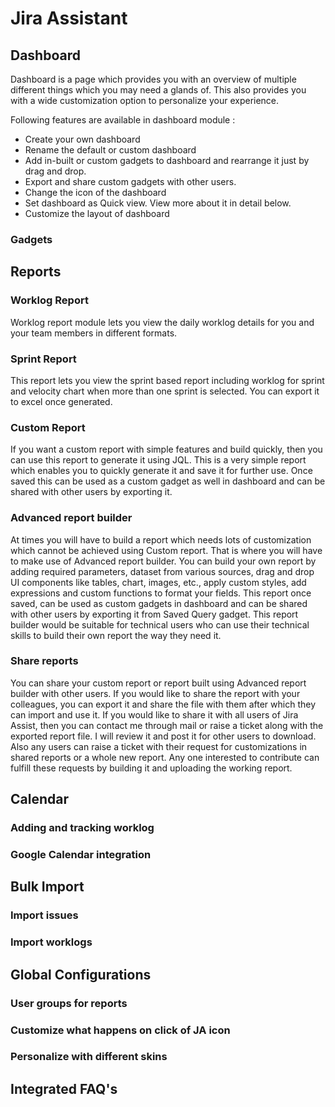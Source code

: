 # Jira Assistant

## Dashboard
Dashboard is a page which provides you with an overview of multiple different things which you may need a glands of. This also provides you with a wide customization option to personalize your experience.

Following features are available in dashboard module :
-   Create your own dashboard
-   Rename the default or custom dashboard
-   Add in-built or custom gadgets to dashboard and rearrange it just by drag and drop.
-   Export and share custom gadgets with other users.
-   Change the icon of the dashboard
-   Set dashboard as Quick view. View more about it in detail below.
-   Customize the layout of dashboard

### Gadgets

## Reports

### Worklog Report
Worklog report module lets you view the daily worklog details for you and your team members in different formats.

### Sprint Report
This report lets you view the sprint based report including worklog for sprint and velocity chart when more than one sprint is selected. You can export it to excel once generated.

### Custom Report
If you want a custom report with simple features and build quickly, then you can use this report to generate it using JQL. This is a very simple report which enables you to quickly generate it and save it for further use. Once saved this can be used as a custom gadget as well in dashboard and can be shared with other users by exporting it.

### Advanced report builder
At times you will have to build a report which needs lots of customization which cannot be achieved using Custom report. That is where you will have to make use of Advanced report builder. You can build your own report by adding required parameters, dataset from various sources, drag and drop UI components like tables, chart, images, etc., apply custom styles, add expressions and custom functions to format your fields. This report once saved, can be used as custom gadgets in dashboard and can be shared with other users by exporting it from Saved Query gadget. This report builder would be suitable for technical users who can use their technical skills to build their own report the way they need it.

### Share reports
You can share your custom report or report built using Advanced report builder with other users. If you would like to share the report with your colleagues, you can export it and share the file with them after which they can import and use it. If you would like to share it with all users of Jira Assist, then you can contact me through mail or raise a ticket along with the exported report file. I will review it and post it for other users to download. Also any users can raise a ticket with their request for customizations in shared reports or a whole new report. Any one interested to contribute can fulfill these requests by building it and uploading the working report.

## Calendar

### Adding and tracking worklog

### Google Calendar integration

## Bulk Import

### Import issues

### Import worklogs

## Global Configurations

### User groups for reports

### Customize what happens on click of JA icon

### Personalize with different skins

## Integrated FAQ's
